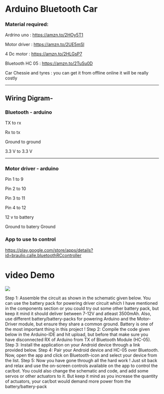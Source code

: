 # Arduino Bluetooth Car

### Material required:

Ardrino uno : https://amzn.to/2HOy5T1

Motor driver :  https://amzn.to/2UE5mSl

4 Dc motor : https://amzn.to/2HLGsP7

Bluetooth HC 05 : https://amzn.to/2TuSu0D

Car Chessie and tyres :  you can get it from offline online it will be really costly

___________________

## Wiring Digram-

### Bluetooth - arduino 

TX to rx 

Rx to tx

Ground to ground

3.3 V to 3.3 V

____________________

### Motor driver  - arduino 

Pin 1 to 9 

Pin 2 to 10

Pin 3 to 11

Pin 4 to 12

12 v to battery 

Ground to batery Ground

### App to use to control
https://play.google.com/store/apps/details?id=braulio.calle.bluetoothRCcontroller


# video Demo
[![](http://img.youtube.com/vi/cdf8Cy0FDx8/0.jpg)](http://www.youtube.com/watch?v=cdf8Cy0FDx8 "")

Step 1: Assemble the circuit as shown in the schematic given below. You can use the battery pack for powering driver circuit which I have mentioned in the components section or you could try out some other battery pack, but keep it mind it should deliver between 7-12V and atleast 3500mAh. Also, use different battery/battery-packs for powering Arduino and the Motor-Driver module, but ensure they share a common ground. Battery is one of the most important thing in this project !
Step 2: Compile the code given below in the Arduino-IDE and hit upload, but before that make sure you have disconnected RX of Arduino from TX of Bluetooth Module (HC-05).
Step 3: Install the application on your Android device through a link provided below.
Step 4: Pair your Android device and HC-05 over Bluetooth. Now, open the app and click on Bluetooth-icon and select your device from the list.
Step 5: Now you have gone through all the hard work ! Just sit back and relax and use the on-screen controls available on the app to control the car/bot. You could also change the schematic and code, and add some servos or other actuators to it. But keep it mind as you increase the quantity of actuators, your car/bot would demand more power from the battery/battery-pack
